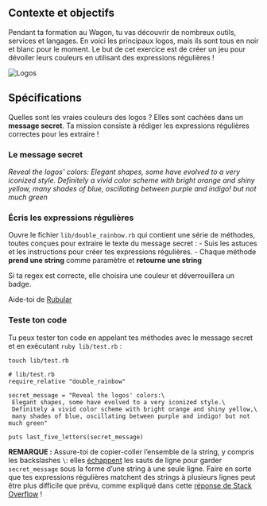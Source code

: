 Contexte et objectifs
---------------------

Pendant ta formation au Wagon, tu vas découvrir de nombreux outils, services et langages. En voici les principaux logos, mais ils sont tous en noir et blanc pour le moment. Le but de cet exercice est de créer un jeu pour dévoiler leurs couleurs en utilisant des expressions régulières !

![Logos](https://raw.githubusercontent.com/lewagon/fullstack-images/master/ruby/double-rainbow_logos.png)

Spécifications
--------------

Quelles sont les vraies couleurs des logos ? Elles sont cachées dans un **message secret**. Ta mission consiste à rédiger les expressions régulières correctes pour les extraire !

### Le message secret

*Reveal the logos' colors: Elegant shapes, some have evolved to a very iconized style. Definitely a vivid color scheme with bright orange and shiny yellow, many shades of blue, oscillating between purple and indigo! but not much green*

### Écris les expressions régulières

Ouvre le fichier `lib/double_rainbow.rb` qui contient une série de méthodes, toutes conçues pour extraire le texte du message secret : - Suis les astuces et les instructions pour créer tes expressions régulières. - Chaque méthode **prend une string** comme paramètre et **retourne une string**

Si ta regex est correcte, elle choisira une couleur et déverrouillera un badge.

Aide-toi de [Rubular](http://rubular.com/)

### Teste ton code

Tu peux tester ton code en appelant tes méthodes avec le message secret et en exécutant `ruby lib/test.rb` :

``` {.bash}
touch lib/test.rb
```

``` {.ruby}
# lib/test.rb
require_relative "double_rainbow"

secret_message = "Reveal the logos' colors:\
 Elegant shapes, some have evolved to a very iconized style.\
 Definitely a vivid color scheme with bright orange and shiny yellow,\
 many shades of blue, oscillating between purple and indigo! but not much green"

puts last_five_letters(secret_message)
```

**REMARQUE :** Assure-toi de copier-coller l’ensemble de la string, y compris les backslashes `\`: elles [échappent](https://blog.appsignal.com/2016/12/21/ruby-magic-escaping-in-ruby.html) les sauts de ligne pour garder `secret_message` sous la forme d’une string à une seule ligne. Faire en sorte que tes expressions régulières matchent des strings à plusieurs lignes peut être plus difficile que prévu, comme expliqué dans cette [réponse de Stack Overflow](https://stackoverflow.com/questions/4257071/ruby-regex-matches-start-of-line-even-without-m-modifier/4257912#4257912) !
